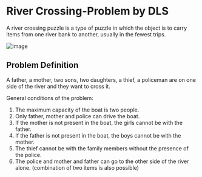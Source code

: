 # River Crossing-Problem by DLS

A river crossing puzzle is a type of puzzle in which the object is to carry items from one river bank to another, usually in the fewest trips.

![image](https://user-images.githubusercontent.com/47561760/192118582-f8f7f319-177a-4f55-a476-ab1388e05daf.png)

## Problem Definition

A father, a mother, two sons, two daughters, a thief, a policeman are on one side of the river and they want to cross it.

General conditions of the problem:
1. The maximum capacity of the boat is two people.
2. Only father, mother and police can drive the boat.
3. If the mother is not present in the boat, the girls cannot be with the father.
4. If the father is not present in the boat, the boys cannot be with the mother.
5. The thief cannot be with the family members without the presence of the police.
6. The police and mother and father can go to the other side of the river alone. (combination of two items is also possible)


